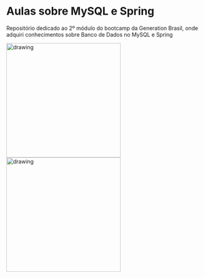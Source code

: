 <h1>Aulas sobre MySQL e Spring</h1>

Repositório dedicado ao 2º módulo do bootcamp da Generation Brasil, onde adquiri conhecimentos sobre Banco de Dados no MySQL e Spring 

                                                                             
<img src="https://i.imgur.com/Bh8l0e6.png" alt="drawing" width="300"/>      <img src="https://i.imgur.com/f3CFHsO.png" alt="drawing" width="300"/>   




